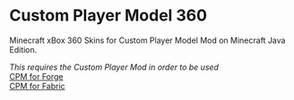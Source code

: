 # Custom Player Model 360
Minecraft xBox 360 Skins for Custom Player Model Mod on Minecraft Java Edition.

*This requires the Custom Player Mod in order to be used*
<br>
<a href="https://modrinth.com/plugin/custom-player-models/versions?l=forge">CPM for Forge</a>
<br>
<a href="https://modrinth.com/plugin/custom-player-models/versions?l=fabric">CPM for Fabric</a>
